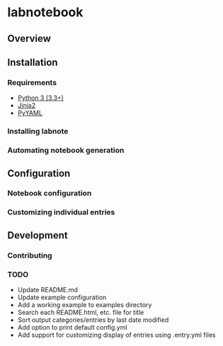 labnotebook
===========

Overview
--------

Installation
------------

### Requirements

- [Python 3 (3.3+)](https://www.python.org/)
- [Jinja2](http://jinja.pocoo.org/docs/dev/)
- [PyYAML](http://pyyaml.org/)

### Installing labnote

### Automating notebook generation

Configuration
-------------

### Notebook configuration


### Customizing individual entries

Development
-----------

### Contributing


### TODO

- Update README.md
- Update example configuration
- Add a working example to examples directory
- Search each README.html, etc. file for title
- Sort output categories/entries by last date modified
- Add option to print default config.yml
- Add support for customizing display of entries using .entry.yml files


